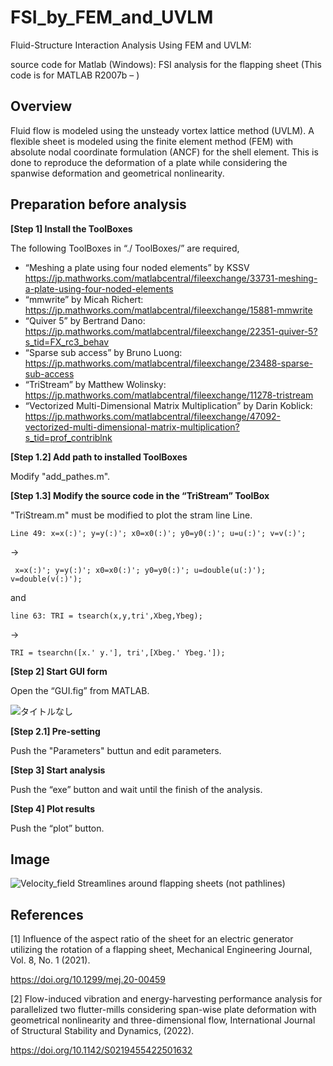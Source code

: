 # FSI_by_FEM_and_UVLM
Fluid-Structure Interaction Analysis Using FEM and UVLM:

source code for Matlab (Windows): FSI analysis for the flapping sheet (This code is for MATLAB R2007b – )

## Overview
Fluid flow is modeled using the unsteady vortex lattice method (UVLM). A flexible sheet is modeled using the finite element method (FEM) with absolute nodal coordinate formulation (ANCF) for the shell element. This is done to reproduce the deformation of a plate while considering the spanwise deformation and geometrical nonlinearity.

## Preparation before analysis
__[Step 1] Install the ToolBoxes__

The following ToolBoxes in “./ ToolBoxes/” are required,
*	“Meshing a plate using four noded elements” by KSSV
https://jp.mathworks.com/matlabcentral/fileexchange/33731-meshing-a-plate-using-four-noded-elements
*	“mmwrite” by Micah Richert:
https://jp.mathworks.com/matlabcentral/fileexchange/15881-mmwrite
*	“Quiver 5” by Bertrand Dano:
https://jp.mathworks.com/matlabcentral/fileexchange/22351-quiver-5?s_tid=FX_rc3_behav
*	“Sparse sub access” by Bruno Luong: 
https://jp.mathworks.com/matlabcentral/fileexchange/23488-sparse-sub-access
*	“TriStream” by Matthew Wolinsky:
https://jp.mathworks.com/matlabcentral/fileexchange/11278-tristream
*	“Vectorized Multi-Dimensional Matrix Multiplication” by Darin Koblick:
https://jp.mathworks.com/matlabcentral/fileexchange/47092-vectorized-multi-dimensional-matrix-multiplication?s_tid=prof_contriblnk

__[Step 1.2] Add path to installed ToolBoxes__

Modify "add_pathes.m".

__[Step 1.3] Modify the source code in the “TriStream” ToolBox__

"TriStream.m" must be modified to plot the stram line Line.

````
Line 49: x=x(:)'; y=y(:)'; x0=x0(:)'; y0=y0(:)'; u=u(:)'; v=v(:)';
````
→
````
 x=x(:)'; y=y(:)'; x0=x0(:)'; y0=y0(:)'; u=double(u(:)'); v=double(v(:)');
````
and 
````
line 63: TRI = tsearch(x,y,tri',Xbeg,Ybeg);
````
→ 
````
TRI = tsearchn([x.' y.'], tri',[Xbeg.' Ybeg.']);
````

__[Step 2] Start GUI form__

Open the “GUI.fig” from MATLAB.

![タイトルなし](https://user-images.githubusercontent.com/114337358/192756887-25b36670-8faa-423f-b535-63a536ced8c8.png)

__[Step 2.1] Pre-setting__

Push the "Parameters" buttun and edit parameters.

__[Step 3] Start analysis__

Push the “exe” button and wait until the finish of the analysis.

__[Step 4] Plot results__

Push the “plot” button.


## Image
![Velocity_field](https://user-images.githubusercontent.com/114337358/192750314-cb1e90ff-6000-4cc9-8b85-8bcad371dddc.png)
Streamlines around flapping sheets (not pathlines)

## References

[1] Influence of the aspect ratio of the sheet for an electric generator utilizing the rotation of a flapping sheet, Mechanical Engineering Journal, Vol. 8, No. 1 (2021).

https://doi.org/10.1299/mej.20-00459

[2] Flow-induced vibration and energy-harvesting performance analysis for parallelized two flutter-mills considering span-wise plate deformation with geometrical nonlinearity and three-dimensional flow, International Journal of Structural Stability and Dynamics, (2022).

https://doi.org/10.1142/S0219455422501632





